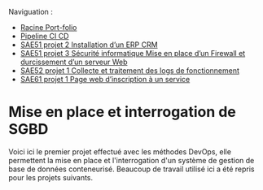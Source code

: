 Naviguation : 

* [Racine Port-folio](https://github.com/FabHaar/projets)
* [Pipeline CI CD](https://github.com/FabHaar/projets/tree/main/Pipeline%20CI%20CD)
* [SAE51 projet 2 Installation d’un ERP CRM](https://github.com/FabHaar/projets/tree/main/SAE51%20projet%202%20Installation%20d%E2%80%99un%20ERPCRM)
* [SAE51 projet 3 Sécurité informatique Mise en place d’un Firewall et durcissement d’un serveur Web](https://github.com/FabHaar/projets/tree/main/SAE51%20projet%203%20S%C3%A9curit%C3%A9%20informatique%20Mise%20en%20place%20d%E2%80%99un%20Firewall%20et%20durcissement%20d%E2%80%99un%20serveur%20Web)
* [SAE52 projet 1 Collecte et traitement des logs de fonctionnement](https://github.com/FabHaar/projets/tree/main/SAE52%20projet%201%20Collecte%20et%20traitement%20des%20logs%20de%20fonctionnement)
* [SAE61 projet 1 Page web d’inscription à un service](https://github.com/FabHaar/projets/tree/main/SAE61%20projet%201%20Page%20web%20d%E2%80%99inscription%20%C3%A0%20un%20service)

# Mise en place et interrogation de SGBD

Voici ici le premier projet effectué avec les méthodes DevOps, elle permettent la mise en place et l'interrogation d'un système de gestion de base de données conteneurisé. Beaucoup de travail utilisé ici a été repris pour les projets suivants.